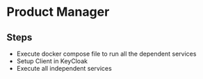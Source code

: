 # Product Manager

## Steps
- Execute docker compose file to run all the dependent services
- Setup Client in KeyCloak
- Execute all independent services